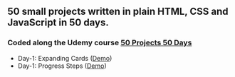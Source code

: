 ## 50 small projects written in plain HTML, CSS and JavaScript in 50 days.

### Coded along the Udemy course [50 Projects 50 Days](https://www.udemy.com/course/50-projects-50-days/)

- Day-1: Expanding Cards (<a href="https://milikkan.github.io/50-webprojects-in-50-days/day1/" target="_blank">Demo</a>)
- Day-1: Progress Steps (<a href="https://milikkan.github.io/50-webprojects-in-50-days/day2/" target="_blank">Demo</a>)

